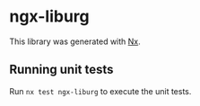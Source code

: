 # ngx-liburg

This library was generated with [Nx](https://nx.dev).

## Running unit tests

Run `nx test ngx-liburg` to execute the unit tests.
